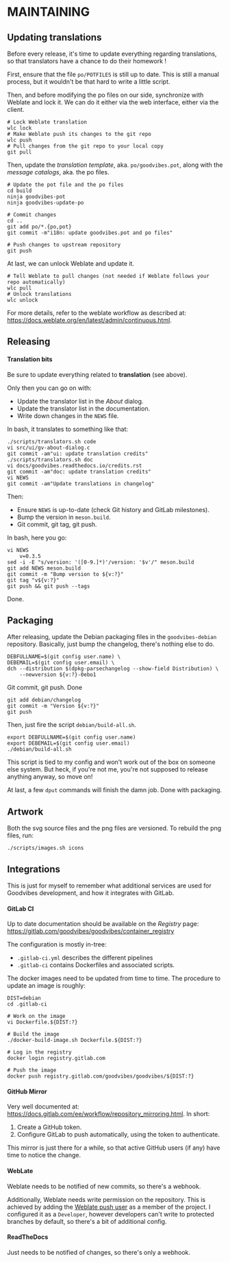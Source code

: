 MAINTAINING
===========



Updating translations
---------------------

Before every release, it's time to update everything regarding translations, so
that translators have a chance to do their homework !

First, ensure that the file `po/POTFILES` is still up to date. This is still a
manual process, but it wouldn't be that hard to write a little script.

Then, and before modifying the po files on our side, synchronize with Weblate
and lock it. We can do it either via the web interface, either via the client.

	# Lock Weblate translation
	wlc lock
	# Make Weblate push its changes to the git repo
	wlc push
	# Pull changes from the git repo to your local copy
	git pull

Then, update the *translation template*, aka. `po/goodvibes.pot`, along with
the *message catalogs*, aka. the po files.

	# Update the pot file and the po files
	cd build
	ninja goodvibes-pot
	ninja goodvibes-update-po

	# Commit changes
	cd ..
	git add po/*.{po,pot}
	git commit -m"i18n: update goodvibes.pot and po files"

	# Push changes to upstream repository
	git push

At last, we can unlock Weblate and update it.

	# Tell Weblate to pull changes (not needed if Weblate follows your repo automatically)
	wlc pull
	# Unlock translations
	wlc unlock

For more details, refer to the weblate workflow as described at:
<https://docs.weblate.org/en/latest/admin/continuous.html>.



Releasing
---------

#### Translation bits

Be sure to update everything related to **translation** (see above).

Only then you can go on with:

- Update the translator list in the *About* dialog.
- Update the translator list in the documentation.
- Write down changes in the `NEWS` file.

In bash, it translates to something like that:

	./scripts/translators.sh code
	vi src/ui/gv-about-dialog.c
	git commit -am"ui: update translation credits"
	./scripts/translators.sh doc
	vi docs/goodvibes.readthedocs.io/credits.rst
	git commit -am"doc: update translation credits"
	vi NEWS
	git commit -am"Update translations in changelog"

Then:

- Ensure `NEWS` is up-to-date (check Git history and GitLab milestones).
- Bump the version in `meson.build`.
- Git commit, git tag, git push.

In bash, here you go:

	vi NEWS
        v=0.3.5
	sed -i -E "s/version: '([0-9.]*)'/version: '$v'/" meson.build
	git add NEWS meson.build
	git commit -m "Bump version to ${v:?}"
	git tag "v${v:?}"
	git push && git push --tags

Done.



Packaging
---------

After releasing, update the Debian packaging files in the `goodvibes-debian`
repository. Basically, just bump the changelog, there's nothing else to do.

	DEBFULLNAME=$(git config user.name) \
	DEBEMAIL=$(git config user.email) \
	dch --distribution $(dpkg-parsechangelog --show-field Distribution) \
	    --newversion ${v:?}-0ebo1

Git commit, git push. Done

	git add debian/changelog
	git commit -m "Version ${v:?}"
	git push

Then, just fire the script `debian/build-all.sh`.

	export DEBFULLNAME=$(git config user.name)
	export DEBEMAIL=$(git config user.email)
	./debian/build-all.sh

This script is tied to my config and won't work out of the box on someone else
system. But heck, if you're not me, you're not supposed to release anything
anyway, so move on!

At last, a few `dput` commands will finish the damn job. Done with packaging.



Artwork
-------

Both the svg source files and the png files are versioned. To rebuild the png
files, run:

	./scripts/images.sh icons



Integrations
------------

This is just for myself to remember what additional services are used for
Goodvibes development, and how it integrates with GitLab.

#### GitLab CI

Up to date documentation should be available on the *Registry* page:
<https://gitlab.com/goodvibes/goodvibes/container_registry>

The configuration is mostly in-tree:
- `.gitlab-ci.yml` describes the different pipelines
- `.gitlab-ci` contains Dockerfiles and associated scripts.

The docker images need to be updated from time to time. The procedure to update
an image is roughly:

	DIST=debian
	cd .gitlab-ci

	# Work on the image
	vi Dockerfile.${DIST:?}

	# Build the image
	./docker-build-image.sh Dockerfile.${DIST:?}

	# Log in the registry
	docker login registry.gitlab.com

	# Push the image
	docker push registry.gitlab.com/goodvibes/goodvibes/${DIST:?}

#### GitHub Mirror

Very well documented at: <https://docs.gitlab.com/ee/workflow/repository_mirroring.html>.
In short:

1. Create a GitHub token.
2. Configure GitLab to push automatically, using the token to authenticate.

This mirror is just there for a while, so that active GitHub users (if any)
have time to notice the change.

#### WebLate

Weblate needs to be notified of new commits, so there's a webhook.

Additionally, Weblate needs write permission on the repository. This is
achieved by adding the [Weblate push user](https://gitlab.com/weblate) as a
member of the project. I configured it as a `Developer`, however developers
can't write to protected branches by default, so there's a bit of additional
config.

#### ReadTheDocs

Just needs to be notified of changes, so there's only a webhook.
